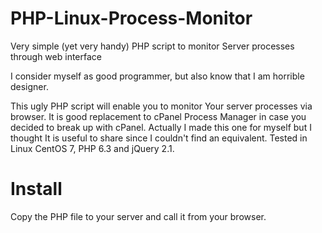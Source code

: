 PHP-Linux-Process-Monitor
=========================

Very simple (yet very handy) PHP script to monitor Server processes through web interface

I consider myself as good programmer, but also know that I am horrible designer.

This ugly PHP script will enable you to monitor Your server processes via browser. It is good replacement to cPanel Process Manager in case you decided to break up with cPanel. Actually I made this one for myself but I thought It is useful to share since I couldn't find an equivalent. Tested in Linux CentOS 7, PHP 6.3 and jQuery 2.1.

Install
=======
Copy the PHP file to your server and call it from your  browser.



